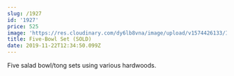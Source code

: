 ```yaml
---
slug: /1927
id: '1927'
price: 525
image: 'https://res.cloudinary.com/dy6lb8vna/image/upload/v1574426133/IMG_6466.jpg'
title: Five-Bowl Set (SOLD)
date: 2019-11-22T12:34:50.099Z
---
```

Five salad bowl/tong sets using various hardwoods.
